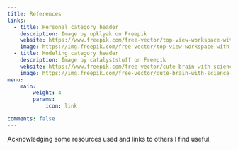 ```yaml
---
title: References
links:
  - title: Personal category header
    description: Image by upklyak on Freepik
    website: https://www.freepik.com/free-vector/top-view-workspace-with-computer-stationery-coffee-cup-plant-wooden-table_9886788.htm#page=2&query=coding&position=25&from_view=keyword&track=sph
    image: https://img.freepik.com/free-vector/top-view-workspace-with-computer-stationery-coffee-cup-plant-wooden-table_107791-3371.jpg?w=1380&t=st=1697371761~exp=1697372361~hmac=b90bf6ac747386d51bc621d6f65c1464da11f7703ecf0a13124867dc8394499c
  - title: Modeling category header
    description: Image by catalyststuff on Freepik
    website: https://www.freepik.com/free-vector/cute-brain-with-science-formula-cartoon-vector-icon-illustration-people-education-icon-isolated_58928633.htm#query=mathematics&position=31&from_view=search&track=sph
    image: https://img.freepik.com/free-vector/cute-brain-with-science-formula-cartoon-vector-icon-illustration-people-education-icon-isolated_138676-9061.jpg?w=1380&t=st=1697371806~exp=1697372406~hmac=bec58bf95c50f2b50bfea57e298eccb15d198ff5f368bf7f1246d13624c03e7e
menu:
    main: 
        weight: 4
        params:
            icon: link

comments: false
---
```


Acknowledging some resources used and links to others I find useful.
